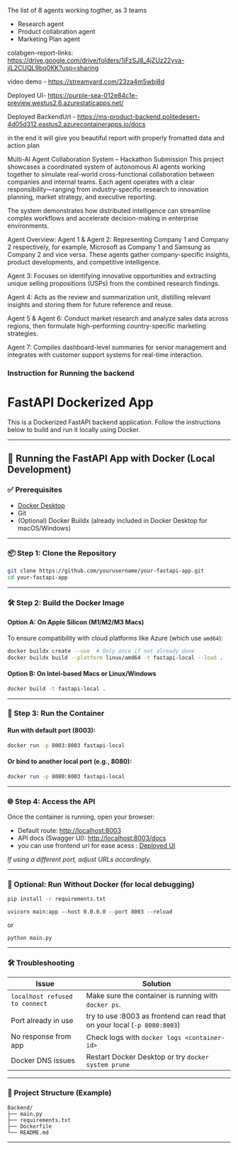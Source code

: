 The list of 8 agents working togther, as 3 teams
- Research agent
- Product collabration agent
- Marketing Plan agent

colabgen-report-links: https://drive.google.com/drive/folders/1iFzSJ8_4jZUz22yva-jlL2CUQL9bq0KK?usp=sharing

video demo - https://streamyard.com/23za4m5wbj8d

Deployed UI- https://purple-sea-012e84c1e-preview.westus2.6.azurestaticapps.net/

Deployed BackendUrl - https://ms-product-backend.politedesert-4d05d312.eastus2.azurecontainerapps.io/docs

in the end it will give you beautiful report with properly fromatted data  and  action plan

Multi-AI Agent Collaboration System – Hackathon Submission
This project showcases a coordinated system of autonomous AI agents working together to simulate real-world cross-functional collaboration between companies and internal teams. Each agent operates with a clear responsibility—ranging from industry-specific research to innovation planning, market strategy, and executive reporting.

The system demonstrates how distributed intelligence can streamline complex workflows and accelerate decision-making in enterprise environments.

Agent Overview:
Agent 1 & Agent 2:
Representing Company 1 and Company 2 respectively, for example, Microsoft as Company 1 and Samsung as Company 2 and vice versa. These agents gather company-specific insights, product developments, and competitive intelligence.

Agent 3:
Focuses on identifying innovative opportunities and extracting unique selling propositions (USPs) from the combined research findings.

Agent 4:
Acts as the review and summarization unit, distilling relevant insights and storing them for future reference and reuse.

Agent 5 & Agent 6:
Conduct market research and analyze sales data across regions, then formulate high-performing country-specific marketing strategies.

Agent 7:
Compiles dashboard-level summaries for senior management and integrates with customer support systems for real-time interaction.


### Instruction for Running the backend 

# FastAPI Dockerized App

This is a Dockerized FastAPI backend application. Follow the instructions below to build and run it locally using Docker.

---

## 🐳 Running the FastAPI App with Docker (Local Development)

### ✅ Prerequisites

- [Docker Desktop](https://www.docker.com/products/docker-desktop/)
- Git
- (Optional) Docker Buildx (already included in Docker Desktop for macOS/Windows)

---

### 📦 Step 1: Clone the Repository

```bash
git clone https://github.com/yourusername/your-fastapi-app.git
cd your-fastapi-app
```

---

### 🛠 Step 2: Build the Docker Image

#### Option A: On Apple Silicon (M1/M2/M3 Macs)

To ensure compatibility with cloud platforms like Azure (which use `amd64`):

```bash
docker buildx create --use  # Only once if not already done
docker buildx build --platform linux/amd64 -t fastapi-local --load .
```

#### Option B: On Intel-based Macs or Linux/Windows

```bash
docker build -t fastapi-local .
```

---

### 🚀 Step 3: Run the Container

#### Run with default port (8003):

```bash
docker run -p 8003:8003 fastapi-local
```

#### Or bind to another local port (e.g., 8080):

```bash
docker run -p 8080:8003 fastapi-local
```

---

### 🌐 Step 4: Access the API

Once the container is running, open your browser:

- Default route: [http://localhost:8003](http://localhost:8003)
- API docs (Swagger UI): [http://localhost:8003/docs](http://localhost:8003/docs)
- you can use frontend url for ease acess : [Deployed UI](https://happy-bay-02a0aa40f.6.azurestaticapps.net/)

*If using a different port, adjust URLs accordingly.*

---

### 🧪 Optional: Run Without Docker (for local debugging)

```bash
pip install -r requirements.txt
```
```
uvicorn main:app --host 0.0.0.0 --port 8003 --reload
```
or 
```
python main.py
```

---

### 🛠 Troubleshooting

| Issue | Solution |
|-------|----------|
| `localhost refused to connect` | Make sure the container is running with `docker ps`. |
| Port already in use | try to use :8003 as frontend can read that on your local (`-p 8080:8003`) |
| No response from app | Check logs with `docker logs <container-id>` |
| Docker DNS issues | Restart Docker Desktop or try `docker system prune` |

---

### 📁 Project Structure (Example)

```
Backend/
├── main.py
├── requirements.txt
├── Dockerfile
└── README.md
```

---


